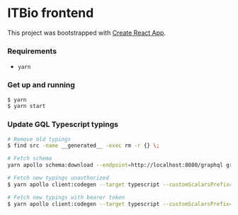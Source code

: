 # ITBio frontend

This project was bootstrapped with [Create React App](https://github.com/facebookincubator/create-react-app).

### Requirements

- `yarn`

### Get up and running

```sh
$ yarn
$ yarn start
```

### Update GQL Typescript typings

```sh
# Remove old typings
$ find src -name __generated__ -exec rm -r {} \;

# Fetch schema
yarn apollo schema:download --endpoint=http://localhost:8080/graphql graphql.schema.json --header 'Authorization: Bearer token_here'

# Fetch new typings unauthorized
$ yarn apollo client:codegen --target typescript --customScalarsPrefix=SeFilm --passthroughCustomScalars --includes "src/**/*.{js,ts,tsx}" --globalTypesFile=src/__generated__/globalTypes.ts --endpoint http://localhost:8080/graphql

# Fetch new typings with bearer token
$ yarn apollo client:codegen --target typescript --customScalarsPrefix=SeFilm --passthroughCustomScalars --includes "src/**/*.{js,ts,tsx}" --globalTypesFile=src/__generated__/globalTypes.ts --endpoint http://localhost:8080/graphql --header 'Authorization: Bearer token_here'
```
